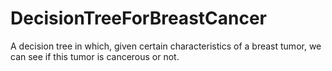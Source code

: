 # DecisionTreeForBreastCancer
A decision tree in which, given certain characteristics of a breast tumor, we can see if this tumor is cancerous or not.
